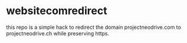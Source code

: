 # websitecomredirect

this repo is a simple hack to redirect the domain projectneodrive.com to projectneodrive.ch while preserving https. 
